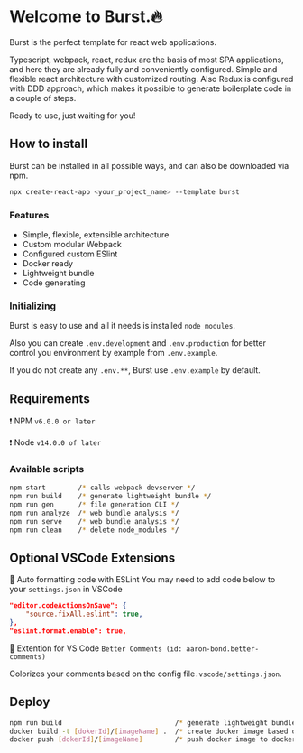 # Welcome to Burst.🔥

Burst is the perfect template for react web applications.

Typescript, webpack, react, redux are the basis of most SPA applications, and here they are already fully and conveniently configured. Simple and flexible react architecture with customized routing. Also Redux is configured with DDD approach, which makes it possible to generate boilerplate code in a couple of steps.

Ready to use, just waiting for you!

## How to install

Burst can be installed in all possible ways, and can also be downloaded via npm.

```sh
npx create-react-app <your_project_name> --template burst
```

### Features

- Simple, flexible, extensible architecture
- Custom modular Webpack
- Configured custom ESlint
- Docker ready
- Lightweight bundle
- Code generating

### Initializing

Burst is easy to use and all it needs is installed `node_modules`.

Also you can create `.env.development` and `.env.production` for better control you environment by example from `.env.example`.

If you do not create any `.env.**`, Burst use `.env.example` by default.

## Requirements

❗️ NPM `v6.0.0 or later`

❗️ Node `v14.0.0 of later`

### Available scripts

```sh
npm start        /* calls webpack devserver */
npm run build    /* generate lightweight bundle */
npm run gen      /* file generation CLI */
npm run analyze  /* web bundle analysis */
npm run serve    /* web bundle analysis */
npm run clean    /* delete node_modules */
```

## Optional VSCode Extensions

📍 Auto formatting code with ESLint
You may need to add code below to your `settings.json` in VSCode

```json
"editor.codeActionsOnSave": {
    "source.fixAll.eslint": true,
},
"eslint.format.enable": true,
```

📍 Extention for VS Code `Better Comments (id: aaron-bond.better-comments)`

Сolorizes your comments based on the config file```.vscode/settings.json```.

## Deploy

```sh
npm run build                            /* generate lightweight bundle */
docker build -t [dokerId]/[imageName] .  /* create docker image based on build */
docker push [dokerId]/[imageName]        /* push docker image to dockerHub */
```
